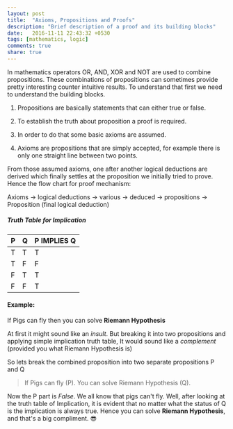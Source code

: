 ```yaml
---
layout: post
title:  "Axioms, Propositions and Proofs"
description: "Brief description of a proof and its building blocks"
date:   2016-11-11 22:43:32 +0530
tags: [mathematics, logic]
comments: true
share: true
---
```


In mathematics  operators OR, AND, XOR and NOT are used to combine propositions.
These combinations of propositions can sometimes provide pretty interesting counter intuitive results.
To understand that first we need to understand the building blocks.

1. Propositions are basically statements that can either true or false.

2. To establish the truth about proposition a proof is required. 

3. In order to do that some basic axioms are assumed. 

4. Axioms are propositions that are simply accepted, for example there is only one straight line between two points.

From those assumed axioms, one after another logical deductions are derived which finally settles at the proposition we initially tried to prove.
Hence the flow chart for proof mechanism:

Axioms  \-\>  logical deductions  \-\>  various  \-\>  deduced  \-\>  propositions  \-\>  Proposition (final logical deduction)

##### Truth Table for Implication

**P**|**Q**|**P IMPLIES Q**
-------|--------|-------
T      |T     |T
T      |F     |F
F      |T     |T
F      |F     |T

#### Example:
If Pigs can fly then you can solve **Riemann Hypothesis**

At first it might sound like an *insult*. But breaking it into two propositions and applying simple implication truth table, It would sound like a *complement* (provided you what Riemann Hypothesis is)

So lets break the combined proposition into two separate propositions P and Q

> If Pigs can fly (P).
> You can solve Riemann Hypothesis (Q).

Now the P part is *False*. We all know that pigs can't fly. Well, after looking at the truth table of Implication, it is evident that no matter what the status of Q is the implication is always true. 
Hence you can solve **Riemann Hypothesis**, and that's a big compliment. :sunglasses:  
